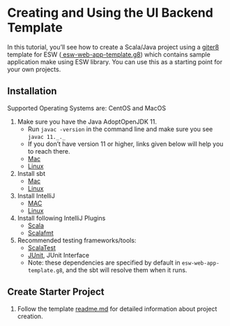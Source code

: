 # Creating and Using the UI Backend Template

In this tutorial, you’ll see how to create a Scala/Java project using a [giter8](http://www.foundweekends.org/giter8/) template for ESW ([
esw-web-app-template.g8](https://github.com/tmtsoftware/esw-web-app-template.g8)) which contains sample application make using ESW library.
You can use this as a starting point for your own projects.

## Installation
Supported Operating Systems are: CentOS and MacOS

1. Make sure you have the Java AdoptOpenJDK 11.
    - Run  `javac -version`  in the command line and make sure you see  `javac 11._._`
    - If you don’t have version 11 or higher, links given below will help you to reach there.
    - [Mac](https://github.com/AdoptOpenJDK/homebrew-openjdk)
    - [Linux](https://adoptopenjdk.net/installation.html?variant=openjdk11&jvmVariant=hotspot)
2. Install sbt
    - [Mac](https://www.scala-sbt.org/1.x/docs/Installing-sbt-on-Mac.html)
    - [Linux](https://www.scala-sbt.org/1.x/docs/Installing-sbt-on-Linux.html)
3. Install IntelliJ
	- [MAC](https://www.jetbrains.com/idea/download/)
	- [Linux](https://www.jetbrains.com/idea/download/)
4. Install following IntelliJ Plugins
    - [Scala](https://plugins.jetbrains.com/plugin/1347-scala)
    - [Scalafmt](https://plugins.jetbrains.com/plugin/8236-scalafmt)
5. Recommended testing frameworks/tools:
	- [ScalaTest](https://www.scalatest.org/)
	- [JUnit](https://junit.org/junit4/), JUnit Interface
	- Note: these dependencies are specified by default in `esw-web-app-template.g8`, and the sbt will resolve them when it runs.


## Create Starter Project
1. Follow the template [readme.md](https://github.com/tmtsoftware/esw-web-app-template.g8/blob/master/README.md) for detailed information about project creation.

